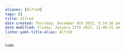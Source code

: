 ```yaml
---
aliases: [Alfred]
tags: []
title: Alfred
date created: Thursday, December 8th 2022, 5:14:56 pm
date modified: Friday, January 27th 2023, 11:40:31 am
linter-yaml-title-alias: Alfred
---
```


`todo`
